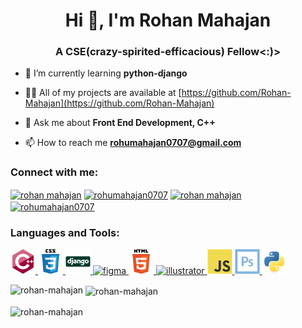 <h1 align="center">Hi 👋, I'm Rohan Mahajan</h1>
<h3 align="center">A CSE(crazy-spirited-efficacious) Fellow<:)></h3>

- 🌱 I’m currently learning **python-django**

- 👨‍💻 All of my projects are available at [https://github.com/Rohan-Mahajan](https://github.com/Rohan-Mahajan)

- 💬 Ask me about **Front End Development, C++**

- 📫 How to reach me **rohumahajan0707@gmail.com**

<h3 align="left">Connect with me:</h3>
<p align="left">
<a href="https://linkedin.com/in/rohan mahajan" target="blank"><img align="center" src="https://raw.githubusercontent.com/rahuldkjain/github-profile-readme-generator/master/src/images/icons/Social/linked-in-alt.svg" alt="rohan mahajan" height="30" width="40" /></a>
<a href="https://instagram.com/rohumahajan0707" target="blank"><img align="center" src="https://raw.githubusercontent.com/rahuldkjain/github-profile-readme-generator/master/src/images/icons/Social/instagram.svg" alt="rohumahajan0707" height="30" width="40" /></a>
<a href="https://www.behance.net/rohan mahajan" target="blank"><img align="center" src="https://raw.githubusercontent.com/rahuldkjain/github-profile-readme-generator/master/src/images/icons/Social/behance.svg" alt="rohan mahajan" height="30" width="40" /></a>
<a href="https://www.hackerrank.com/rohumahajan0707" target="blank"><img align="center" src="https://raw.githubusercontent.com/rahuldkjain/github-profile-readme-generator/master/src/images/icons/Social/hackerrank.svg" alt="rohumahajan0707" height="30" width="40" /></a>
</p>

<h3 align="left">Languages and Tools:</h3>
<p align="left"> <a href="https://www.w3schools.com/cpp/" target="_blank" rel="noreferrer"> <img src="https://raw.githubusercontent.com/devicons/devicon/master/icons/cplusplus/cplusplus-original.svg" alt="cplusplus" width="40" height="40"/> </a> <a href="https://www.w3schools.com/css/" target="_blank" rel="noreferrer"> <img src="https://raw.githubusercontent.com/devicons/devicon/master/icons/css3/css3-original-wordmark.svg" alt="css3" width="40" height="40"/> </a> <a href="https://www.djangoproject.com/" target="_blank" rel="noreferrer"> <img src="https://raw.githubusercontent.com/devicons/devicon/master/icons/django/django-original.svg" alt="django" width="40" height="40"/> </a> <a href="https://www.figma.com/" target="_blank" rel="noreferrer"> <img src="https://www.vectorlogo.zone/logos/figma/figma-icon.svg" alt="figma" width="40" height="40"/> </a> <a href="https://www.w3.org/html/" target="_blank" rel="noreferrer"> <img src="https://raw.githubusercontent.com/devicons/devicon/master/icons/html5/html5-original-wordmark.svg" alt="html5" width="40" height="40"/> </a> <a href="https://www.adobe.com/in/products/illustrator.html" target="_blank" rel="noreferrer"> <img src="https://www.vectorlogo.zone/logos/adobe_illustrator/adobe_illustrator-icon.svg" alt="illustrator" width="40" height="40"/> </a> <a href="https://developer.mozilla.org/en-US/docs/Web/JavaScript" target="_blank" rel="noreferrer"> <img src="https://raw.githubusercontent.com/devicons/devicon/master/icons/javascript/javascript-original.svg" alt="javascript" width="40" height="40"/> </a> <a href="https://www.photoshop.com/en" target="_blank" rel="noreferrer"> <img src="https://raw.githubusercontent.com/devicons/devicon/master/icons/photoshop/photoshop-line.svg" alt="photoshop" width="40" height="40"/> </a> <a href="https://www.python.org" target="_blank" rel="noreferrer"> <img src="https://raw.githubusercontent.com/devicons/devicon/master/icons/python/python-original.svg" alt="python" width="40" height="40"/> </a> </p>

<p><img align="left" src="https://github-readme-stats.vercel.app/api/top-langs?username=rohan-mahajan&show_icons=true&locale=en&layout=compact" alt="rohan-mahajan" /></p>

<p>&nbsp;<img align="center" src="https://github-readme-stats.vercel.app/api?username=rohan-mahajan&show_icons=true&locale=en" alt="rohan-mahajan" /></p>

<p><img align="center" src="https://github-readme-streak-stats.herokuapp.com/?user=rohan-mahajan&" alt="rohan-mahajan" /></p>

